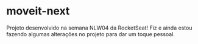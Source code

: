 # moveit-next
Projeto desenvolvido na semana NLW04 da RocketSeat! Fiz e ainda estou fazendo algumas alterações no projeto para dar um toque pessoal.
